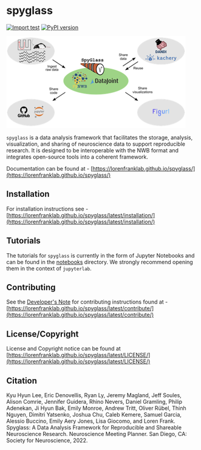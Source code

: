 # spyglass

[![Import test](https://github.com/LorenFrankLab/spyglass/actions/workflows/workflow.yml/badge.svg)](https://github.com/LorenFrankLab/spyglass/actions/workflows/workflow.yml)
[![PyPI version](https://badge.fury.io/py/spyglass-neuro.svg)](https://badge.fury.io/py/spyglass-neuro)

![Spyglass Figure](docs/src/images/fig1.png)

`spyglass` is a data analysis framework that facilitates the storage, analysis,
visualization, and sharing of neuroscience data to support reproducible
research. It is designed to be interoperable with the NWB format and integrates
open-source tools into a coherent framework.

Documentation can be found at -
[https://lorenfranklab.github.io/spyglass/](https://lorenfranklab.github.io/spyglass/)

## Installation

For installation instructions see -
[https://lorenfranklab.github.io/spyglass/latest/installation/](https://lorenfranklab.github.io/spyglass/latest/installation/)

## Tutorials

The tutorials for `spyglass` is currently in the form of Jupyter Notebooks and
can be found in the
[notebooks](https://github.com/LorenFrankLab/spyglass/tree/master/notebooks)
directory. We strongly recommend opening them in the context of `jupyterlab`.

## Contributing

See the
[Developer's Note](https://lorenfranklab.github.io/spyglass/latest/contribute/)
for contributing instructions found at -
[https://lorenfranklab.github.io/spyglass/latest/contribute/](https://lorenfranklab.github.io/spyglass/latest/contribute/)

## License/Copyright

License and Copyright notice can be found at
[https://lorenfranklab.github.io/spyglass/latest/LICENSE/](https://lorenfranklab.github.io/spyglass/latest/LICENSE/)

## Citation

Kyu Hyun Lee, Eric Denovellis, Ryan Ly, Jeremy Magland, Jeff Soules, Alison
Comrie, Jennifer Guidera, Rhino Nevers, Daniel Gramling, Philip Adenekan, Ji
Hyun Bak, Emily Monroe, Andrew Tritt, Oliver Rübel, Thinh Nguyen, Dimitri
Yatsenko, Joshua Chu, Caleb Kemere, Samuel Garcia, Alessio Buccino, Emily Aery
Jones, Lisa Giocomo, and Loren Frank. Spyglass: A Data Analysis Framework for
Reproducible and Shareable Neuroscience Research. Neuroscience Meeting Planner.
San Diego, CA: Society for Neuroscience, 2022.

